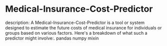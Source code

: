 # Medical-Insurance-Cost-Predictor
description:
A Medical-Insurance-Cost-Predictor is a tool or system designed to estimate the future costs of medical insurance for individuals or groups based on various factors. Here's a breakdown of what such a predictor might involve:.
pandas 
numpy
mixin 
